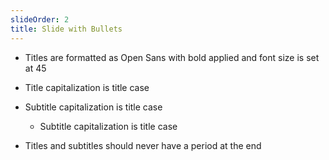 ```yaml
---
slideOrder: 2
title: Slide with Bullets
---
```


* Titles are formatted as Open Sans with bold applied and font size is set at 45

* Title capitalization is title case
* Subtitle capitalization is title case
  * Subtitle capitalization is title case
* Titles and subtitles should never have a period at the end
